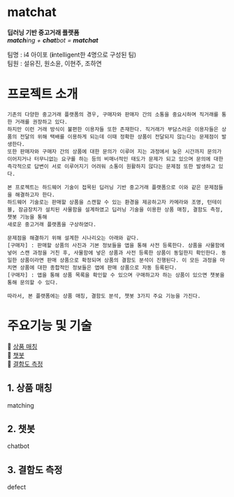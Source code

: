 # matchat

**딥러닝 기반 중고거래 플랫폼**  
***match**ing + **chat**bot = **matchat***  

팀명 : i4 아이포 (**i**ntelligent한 4명으로 구성된 팀)  
팀원 : 설유진, 원소윤, 이현주, 조하연   


# 프로젝트 소개

```
기존의 다양한 중고거래 플랫폼의 경우, 구매자와 판매자 간의 소통을 중요시하며 직거래를 통한 거래를 권장하고 있다. 
하지만 이런 거래 방식이 불편한 이용자들 또한 존재한다. 직거래가 부담스러운 이용자들은 상품의 전달의 위해 택배를 이용하게 되는데 이때 정확한 상품이 전달되지 않는다는 문제점이 발생한다. 
또한 판매자와 구매자 간의 상품에 대한 문의가 이루어 지는 과정에서 늦은 시간까지 문의가 이어지거나 터무니없는 요구를 하는 등의 비매너적인 태도가 문제가 되고 있으며 문의에 대한 즉각적으로 답변이 서로 이루어지기 어려워 소통이 원활하지 않다는 문제점 또한 발생하고 있다. 

본 프로젝트는 하드웨어 기술이 접목된 딥러닝 기반 중고거래 플랫폼으로 이와 같은 문제점들을 해결하고자 한다.
하드웨어 기술로는 판매할 상품을 스캔할 수 있는 환경을 제공하고자 카메라와 조명, 턴테이블, 잠금장치가 설치된 사물함을 설계하였고 딥러닝 기술을 이용한 상품 매칭, 결함도 측정, 챗봇 기능을 통해 
새로운 중고거래 플랫폼을 구상하였다.

문제점을 해결하기 위해 설계한 시나리오는 아래와 같다.
[구매자] : 판매할 상품의 사진과 기본 정보들을 앱을 통해 사전 등록한다. 상품을 사물함에 넣어 스캔 과정을 거친 후, 사물함에 넣은 상품과 사전 등록한 상품이 동일한지 확인한다. 동일한 상품이라면 판매 상품으로 확정되며 상품의 결함도 분석이 진행된다. 이 모든 과정을 마치면 상품에 대한 종합적인 정보들은 앱에 판매 상품으로 자동 등록된다.
[구매자] : 앱을 통해 상품 목록을 확인할 수 있으며 구매하고자 하는 상품이 있으면 챗봇을 통해 문의할 수 있다.

따라서, 본 플랫폼에는 상품 매칭, 결함도 분석, 챗봇 3가지 주요 기능을 가진다.

```


# 주요기능 및 기술

📌 [상품 매칭](#1-상품-매칭)  
📌 [챗봇](#2-챗봇)  
📌 [결함도 측정](#3-결함도-측정)    


## 1. 상품 매칭

matching  


## 2. 챗봇

chatbot


## 3. 결함도 측정

defect
